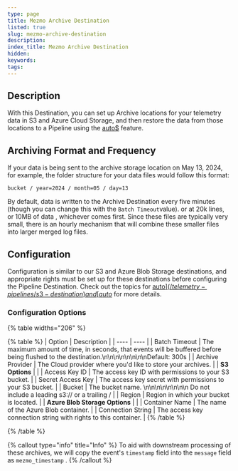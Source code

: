 ```yaml
---
type: page
title: Mezmo Archive Destination
listed: true
slug: mezmo-archive-destination
description: 
index_title: Mezmo Archive Destination
hidden: 
keywords: 
tags: 
---
```



## Description

With this Destination, you can set up Archive locations for your telemetry data in S3 and Azure Cloud Storage, and then restore the data from those locations to a Pipeline using the [auto$](/telemetry-pipelines/archive-restore-data) feature.

## Archiving Format and Frequency

If your data is being sent to the archive storage location  on  May 13, 2024, for example, the folder structure for your data files would follow this format:

`bucket / year=2024 / month=05 / day=13`

By default, data is written to the Archive Destination every five minutes (though you can change this with the `Batch Timeout`value). or at 20k lines, or 10MB of data , whichever comes first.  Since these files are typically very small, there is an hourly  mechanism that will combine these smaller files into larger merged log files.

## Configuration

Configuration is similar to our S3 and Azure Blob Storage destinations, and appropriate rights must be set up for these destinations before configuring the Pipeline Destination.  Check out the topics for [auto$](/telemetry-pipelines/s3-destination) and [auto$](/telemetry-pipelines/azure-blob-storage-destination) for more details.

### Configuration Options

{% table widths="206" %}

{% table %}
| Option | Description | 
| ---- | ---- | 
| Batch Timeout | The maximum amount of time, in seconds, that events will be buffered before being flushed to the destination.\n\n\n\n\n\n\n\nDefault: 300s | 
| Archive Provider | The Cloud provider where you'd like to store your archives. | 
| **S3 Options** |  | 
| Access Key ID | The access key ID with permissions to your S3 bucket. | 
| Secret Access Key | The access key secret with permissions to your S3 bucket. | 
| Bucket | The bucket name.  \n\n\n\n\n\n\n\n Do not include a leading s3:// or a trailing / | 
| Region | Region in which your bucket is located. | 
| **Azure Blob Storage Options** |  | 
| Container Name | The name of the Azure Blob container. | 
| Connection String | The access key connection string with rights to this container. | 
{% /table %}

{% /table %}

{% callout type="info" title="Info" %}
To aid with downstream processing of these archives, we will copy the event's `timestamp` field into the `message` field as `mezmo_timestamp` .
{% /callout %}